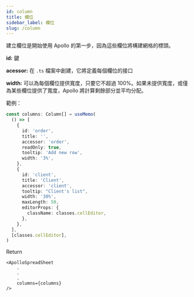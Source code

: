 ```yaml
---
id: column
title: 欄位
sidebar_label: 欄位
slug: /column
---
```


建立欄位是開始使用 Apollo 的第一步，因為這些欄位將構建網格的標頭。

**id:** 鍵

**acessor:** 在 `.ts` 檔案中創建，它將定義每個欄位的接口

**width:** 可以為每個欄位提供寬度，只要它不超過 100%。如果未提供寬度，或僅為某些欄位提供了寬度，Apollo 將計算剩餘部分並平均分配。

範例：

```typescript
const columns: Column[] = useMemo(
  () => [
    {
      id: 'order',
      title: '',
      accessor: 'order',
      readOnly: true,
      tooltip: 'Add new row',
      width: '3%',
    },
    {
      id: 'client',
      title: 'Client',
      accessor: 'client',
      tooltip: "Client's list",
      width: '30%',
      maxLength: 50,
      editorProps: {
        className: classes.cellEditor,
      },
    },
  ],
  [classes.cellEditor],
)
```

Return

```typecript
<ApolloSpreadSheet
    .
    .
    .
	columns={columns}
/>
```
